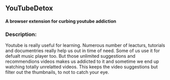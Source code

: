 ## YouTubeDetox
#### A browser extension for curbing youtube addiction

### Description:
Youtube is really useful for learning. Numerous number of leacturs, tutorials and documentries really help us out
in time of need. Some of us use it for defualt music player too. But those unlimited suggestions and recommendions videos makes us addicted to it and sometime we end up watching totally unrelatted videos. This keeps the video suggestions but filter out the thumbnails, to not to catch your eye.
